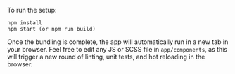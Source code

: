 To run the setup:

```
npm install
npm start (or npm run build)
```

Once the bundling is complete, the app will automatically run in a new tab in your browser. Feel free to edit any JS or SCSS file in `app/components`, as this will trigger a new round of linting, unit tests, and hot reloading in the browser.
